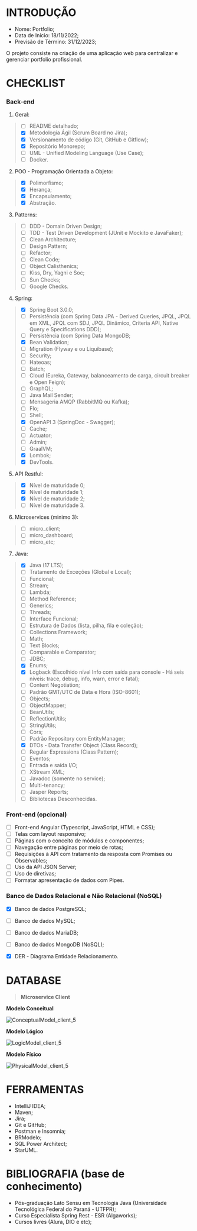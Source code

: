 # INTRODUÇÃO

- Nome: Portfolio;
- Data de Início: 18/11/2022;
- Previsão de Término: 31/12/2023;

O projeto consiste na criação de uma aplicação web para centralizar e gerenciar portfolio profissional. 


# CHECKLIST

### Back-end

1. Geral:
> - [ ] README detalhado;
> - [x] Metodologia Ágil (Scrum Board no Jira);
> - [x] Versionamento de código (Git, GitHub e Gitflow);
> - [x] Repositório Monorepo;
> - [ ] UML - Unified Modeling Language (Use Case);
> - [ ] Docker.

2. POO - Programação Orientada a Objeto:
> - [x] Polimorfismo; 
> - [x] Herança; 
> - [x] Encapsulamento; 
> - [x] Abstração.

3. Patterns:
> - [ ] DDD - Domain Driven Design;
> - [ ] TDD - Test Driven Development (JUnit e Mockito e JavaFaker);
> - [ ] Clean Architecture;
> - [ ] Design Pattern;
> - [ ] Refactor;
> - [ ] Clean Code;
> - [ ] Object Calisthenics;
> - [ ] Kiss, Dry, Yagni e Soc;
> - [ ] Sun Checks;
> - [ ] Google Checks.

4. Spring:
> - [x] Spring Boot 3.0.0;
> - [ ] Persistência (com Spring Data JPA - Derived Queries, JPQL, JPQL em XML, JPQL com SDJ, JPQL Dinâmico, Criteria API, Native Query e Specifications DDD);
> - [ ] Persistência (com Spring Data MongoDB;
> - [x] Bean Validation;
> - [ ] Migration (Flyway e ou Liquibase);
> - [ ] Security; 
> - [ ] Hateoas; 
> - [ ] Batch; 
> - [ ] Cloud (Eureka, Gateway, balanceamento de carga, circuit breaker e Open Feign); 
> - [ ] GraphQL; 
> - [ ] Java Mail Sender;
> - [ ] Mensageria AMQP (RabbitMQ ou Kafka);
> - [ ] Flo; 
> - [ ] Shell;
> - [x] OpenAPI 3 (SpringDoc - Swagger);
> - [ ] Cache;
> - [ ] Actuator;
> - [ ] Admin;
> - [ ] GraalVM;
> - [x] Lombok; 
> - [x] DevTools.

5. API Restful:
> - [X] Nível de maturidade 0;
> - [X] Nível de maturidade 1;
> - [X] Nível de maturidade 2;
> - [ ] Nível de maturidade 3.

6. Microservices (minimo 3): 
> - [ ] micro_client; 
> - [ ] micro_dashboard; 
> - [ ] micro_etc;

7. Java: 
> - [x] Java (17 LTS);
> - [ ] Tratamento de Exceções (Global e Local);
> - [ ] Funcional;
> - [ ] Stream;
> - [ ] Lambda;
> - [ ] Method Reference;
> - [ ] Generics;
> - [ ] Threads;
> - [ ] Interface Funcional;
> - [ ] Estrutura de Dados (lista, pilha, fila e coleção);
> - [ ] Collections Framework;
> - [ ] Math;
> - [ ] Text Blocks;
> - [ ] Comparable e Comparator;
> - [ ] JDBC;
> - [x] Enums;
> - [x] Logback (Escolhido nível Info com saída para console - Há seis níveis: trace, debug, info, warn, error e fatal);
> - [ ] Content Negotiation;
> - [ ] Padrão GMT/UTC de Data e Hora (ISO-8601);
> - [ ] Objects;
> - [ ] ObjectMapper;
> - [ ] BeanUtils;
> - [ ] ReflectionUtils;
> - [ ] StringUtils;
> - [ ] Cors;
> - [ ] Padrão Repository com EntityManager;
> - [x] DTOs - Data Transfer Object (Class Record);
> - [ ] Regular Expressions (Class Pattern);
> - [ ] Eventos;
> - [ ] Entrada e saída I/O;
> - [ ] XStream XML;
> - [ ] Javadoc (somente no service);
> - [ ] Multi-tenancy;
> - [ ] Jasper Reports;
> - [ ] Bibliotecas Desconhecidas.

### Front-end (opcional)

- [ ] Front-end Angular (Typescript, JavaScript, HTML e CSS);
- [ ] Telas com layout responsivo;
- [ ] Páginas com o conceito de módulos e componentes;
- [ ] Navegação entre páginas por meio de rotas;
- [ ] Requisições à API com tratamento da resposta com Promises ou Observables;
- [ ] Uso da API JSON Server;
- [ ] Uso de diretivas;
- [ ] Formatar apresentação de dados com Pipes.

### Banco de Dados Relacional e Não Relacional (NoSQL)

- [x] Banco de dados PostgreSQL;
- [ ] Banco de dados MySQL;
- [ ] Banco de dados MariaDB;
- [ ] Banco de dados MongoDB (NoSQL);
- [x] DER - Diagrama Entidade Relacionamento.


# DATABASE

> __Microservice Client__

__Modelo Conceitual__

![ConceptualModel_client_5](https://user-images.githubusercontent.com/64662590/206908468-922ca5fd-3b2f-4abf-8c4c-0fa1c13ffab7.png)

__Modelo Lógico__

![LogicModel_client_5](https://user-images.githubusercontent.com/64662590/206908482-91caf7a1-cb18-4b47-96bb-e4870abad26a.png)

__Modelo Físico__

![PhysicalModel_client_5](https://user-images.githubusercontent.com/64662590/206908491-bfffbad3-af8c-4263-b308-1de165fa6a27.png)

# FERRAMENTAS

- IntelliJ IDEA;
- Maven;
- Jira;
- Git e GitHub;
- Postman e Insomnia;
- BRModelo;
- SQL Power Architect;
- StarUML.

# BIBLIOGRAFIA (base de conhecimento)

- Pós-graduação Lato Sensu em Tecnologia Java (Universidade Tecnológica Federal do Paraná - UTFPR);
- Curso Especialista Spring Rest - ESR (Algaworks);
- Cursos livres (Alura, DIO e etc);

